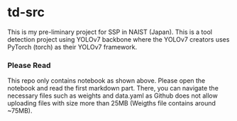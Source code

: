 # td-src
This is my pre-liminary project for SSP in NAIST (Japan). This is a tool detection project using YOLOv7 backbone where the YOLOv7 creators uses PyTorch (torch) as their YOLOv7 framework.

### Please Read
This repo only contains notebook as shown above. Please open the notebook and read the first markdown part. There, you can navigate the necessary files such as weights and data.yaml as Github does not allow uploading files with size more than 25MB (Weigths file contains around ~75MB). 
